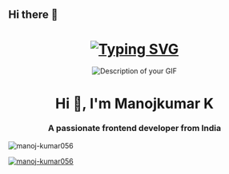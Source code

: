 ## Hi there 👋
<h1 align="center">
        <a href="https://git.io/typing-svg"><img
        src="https://readme-typing-svg.herokuapp.com?font=Fira+Code&weight=550&size=28&pause=1000&center=true&vCenter=true&random=false&lines=HI;I'm+Manojkumar"
        alt="Typing SVG" /></a>
</h1>
<p align="center">
  <img src="https://miro.medium.com/v2/resize:fit:1358/1*yw0TnheAGN-LPneDaTlaxw.gif" alt="Description of your GIF">
</p>

<h1 align="center">Hi 👋, I'm Manojkumar K</h1>
<h3 align="center">A passionate frontend developer from India</h3>

<p align="left"> <img src="https://komarev.com/ghpvc/?username=manoj-kumar056&label=Profile%20views&color=0e75b6&style=flat" alt="manoj-kumar056" /> </p>

<p align="left"> <a href="https://github.com/ryo-ma/github-profile-trophy"><img src="https://github-profile-trophy.vercel.app/?username=manoj-kumar056" alt="manoj-kumar056" /></a> </p>

<p align="left"> <a href="https://twitter.com/" target="blank"><img src="https://img.shields.io/twitter/follow/?logo=twitter&style=for-the-badge" alt="" /></a> </p>
<!--
**kathirvel-44/kathirvel-44** is a ✨ _special_ ✨ repository because its `README.md` (this file) appears on your GitHub profile.

Here are some ideas to get you started:

- 🔭 I’m currently working on ...
- 🌱 I’m currently learning ...
- 👯 I’m looking to collaborate on ...
- 🤔 I’m looking for help with ...
- 💬 Ask me about ...
- 📫 How to reach me: ...
- 😄 Pronouns: ...
- ⚡ Fun fact: ...
-->
